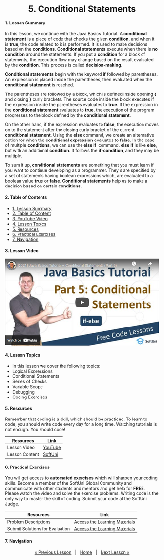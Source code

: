 <h1 align="center">5. Conditional Statements</h1>

#### 1. Lesson Summary
In this lesson, we continue with the Java Basics Tutorial. A<strong> conditional statement</strong> is a piece of code that checks the given <strong>condition</strong>, and when it is <strong>true</strong>, the code related to it is performed. It is used to make decisions based on the <strong>conditions</strong>. <strong>Conditional statements</strong> execute when there is <strong>no condition</strong> around the statements. If you put a <strong>condition</strong> for a block of statements, the execution flow may change based on the result evaluated by the <strong>condition</strong>. This process is called <strong>decision-making</strong>.
<p><span ><strong>Conditional statements</strong> begin with the keyword <strong>if</strong> followed by parentheses. An expression is placed inside the parentheses, then evaluated when the<strong> conditional statement</strong> is reached. </span></p>
<span ></span>

<span >The parentheses are followed by a block, which is defined inside opening <strong>{</strong> and closing<strong> }</strong> curly brackets. The source code inside the block executes if the expression inside the parentheses evaluates to </span><strong>true</strong><span >. If the expression in the <strong>conditional statement</strong> evaluates to <strong>true</strong>, the execution of the program progresses to the block defined by the <strong>conditional statement</strong>.</span>

On the other hand, if the expression evaluates to <strong>false</strong>, the execution moves on to the statement after the closing curly bracket of the current <strong>conditional statement</strong>. Using the <strong>else</strong> command, we create an alternative option for when the <strong>conditional expression</strong> evaluates to <strong>false</strong>. In the case of multiple <strong>conditions</strong>, we can use the<strong> else if </strong> command. <strong>else if</strong> is like <strong>else</strong>, but with an additional <strong>condition</strong>. It follows the <strong>if-condition</strong>, and they may be multiple.

To sum it up,<strong> conditional statements</strong> are something that you must learn if you want to continue developing as a programmer. They s are specified by a set of statements having boolean expressions which, are evaluated to a boolean value <strong>true</strong> or <strong>false</strong>. <strong>Conditional statements</strong> help us to make a decision based on certain <strong>conditions</strong>.

#### 2. Table of Contents
* [1. Lesson Summary](#1-Lesson-Summary)
* [2. Table of Content](#2-Table-of-Content)
* [3. YouTube Video](#3-YouTube-Video)
* [4. Lesson Topics](#4-Lesson-Topics)
* [5. Resources](#5-Resources)
* [6. Practical Exercises](#6-Practical-Exercises)
* [7. Navigation](#7-Navigation)

#### 3. Lesson Video
<p align="center">
<a href="https://youtu.be/7H3K4g8BQ3w">
    <img src="assets/embedded-videos/5.png" alt="YouTube Thumbnail">
 </a>
</p>

#### 4. Lesson Topics
* In this lesson we cover the following topics:
* Logical Expressions
* Conditional Statements
* Series of Checks
* Variable Scope
* Debugging
* Coding Exercises

#### 5. Resources
<p>Remember that coding is a skill, which should be practiced. To learn to code, you should write code every day for a long time. Watching tutorials is not enough. You should code! </p>

| Resources | Link |
| ----- | ----- |
| Lesson Video| [YouTube](https://youtu.be/7H3K4g8BQ3w) |
| Lesson Content | [SoftUni](https://softuni.org/code-lessons/java-basics-tutorial-part-5-conditional-statements/) |

#### 6. Practical Exercises
You will get access to **automated exercises** which will sharpen your coding skills. Become a member of the SoftUni Global Community and communicate with other students and mentors and get help for **FREE**.
Please watch the video and solve the exercise problems. Writing code is the only way to master the skill of coding. Submit your code at the SoftUni Judge.

| Resources | Link |
| ----- | ----- |
| Problem Descriptions | [Access the Learning Materials](https://softuni.org/code-lessons/java-basics-tutorial-part-5-conditional-statements/) |
| Submit Solutions for Evaluation | [Access the Learning Materials](https://softuni.org/code-lessons/java-basics-tutorial-part-5-conditional-statements/) |

#### 7. Navigation

<p align="center">
    <a href="https://github.com/SoftUni/Free-Java-Certification-Course/blob/main/lessons/04-Data-and-Calculations.md">« Previous Lesson</a> &nbsp; | &nbsp; <a href="https://github.com/SoftUni/Free-Java-Certification-Course">Home</a> &nbsp; | &nbsp; <a href="https://github.com/SoftUni/Free-Java-Certification-Course/blob/main/lessons/06-Advanced-Conditional-Statements.md">Next Lesson »</a>
</p>
